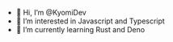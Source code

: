 - 👋 Hi, I’m @KyomiDev
- 👀 I’m interested in Javascript and Typescript
- 🌱 I’m currently learning Rust and Deno

<!---
KyomiDev/KyomiDev is a ✨ special ✨ repository because its `README.md` (this file) appears on your GitHub profile.
You can click the Preview link to take a look at your changes.
--->

